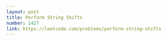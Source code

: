 ```yaml
---
layout: post
title: Perform String Shifts
number: 1427
link: https://leetcode.com/problems/perform-string-shifts
---
```

